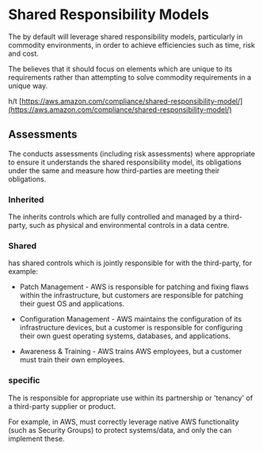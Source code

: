 # Shared Responsibility Models

The by default will leverage shared responsibility models, particularly in commodity environments, in order to achieve efficiencies such as time, risk and cost.

The believes that it should focus on elements which are unique to its requirements rather than attempting to solve commodity requirements in a unique way.

h/t [https://aws.amazon.com/compliance/shared-responsibility-model/](https://aws.amazon.com/compliance/shared-responsibility-model/)

## Assessments

The conducts assessments \(including risk assessments\) where appropriate to ensure it understands the shared responsibility model, its obligations under the same and measure how third-parties are meeting their obligations.

### Inherited

The inherits controls which are fully controlled and managed by a third-party, such as physical and environmental controls in a data centre.

### Shared

has shared controls which is jointly responsible for with the third-party, for example:

-   Patch Management - AWS is responsible for patching and fixing flaws within the infrastructure, but customers are responsible for patching their guest OS and applications.

-   Configuration Management - AWS maintains the configuration of its infrastructure devices, but a customer is responsible for configuring their own guest operating systems, databases, and applications.

-   Awareness &amp; Training - AWS trains AWS employees, but a customer must train their own employees.


### specific

The is responsible for appropriate use within its partnership or 'tenancy' of a third-party supplier or product.

For example, in AWS, must correctly leverage native AWS functionality \(such as Security Groups\) to protect systems/data, and only the can implement these.

